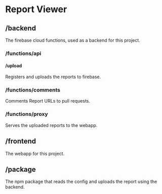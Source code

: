 # Report Viewer

## /backend

The firebase cloud functions, used as a backend for this project.

### /functions/api

#### /upload

Registers and uploads the reports to firebase.

### /functions/comments

Comments Report URLs to pull requests.

### /functions/proxy

Serves the uploaded reports to the webapp.

## /frontend

The webapp for this project.

## /package

The npm package that reads the config and uploads the report using the backend.

